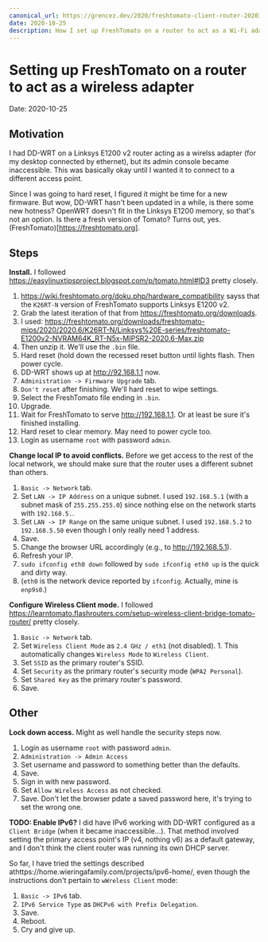 ```yaml
---
canonical_url: https://grencez.dev/2020/freshtomato-client-router-20201025
date: 2020-10-25
description: How I set up FreshTomato on a router to act as a Wi-Fi adapter.
---
```


# Setting up FreshTomato on a router to act as a wireless adapter

Date: 2020-10-25

## Motivation

I had DD-WRT on a Linksys E1200 v2 router acting as a wirelss adapter (for my desktop connected by ethernet), but its admin console became inaccessible.
This was basically okay until I wanted it to connect to a different access point.

Since I was going to hard reset, I figured it might be time for a new firmware.
But wow, DD-WRT hasn't been updated in a while, is there some new hotness?
OpenWRT doesn't fit in the Linksys E1200 memory, so that's not an option.
Is there a fresh version of Tomato?
Turns out, yes. (FreshTomato)[https://freshtomato.org].

## Steps

**Install.** I followed https://easylinuxtipsproject.blogspot.com/p/tomato.html#ID3 pretty closely.

1. https://wiki.freshtomato.org/doku.php/hardware_compatibility sayss that the `K26RT-N` version of FreshTomato supports Linksys E1200 v2.
1. Grab the latest iteration of that from https://freshtomato.org/downloads.
  1. I used: https://freshtomato.org/downloads/freshtomato-mips/2020/2020.6/K26RT-N/Linksys%20E-series/freshtomato-E1200v2-NVRAM64K_RT-N5x-MIPSR2-2020.6-Max.zip
  1. Then unzip it. We'll use the `.bin` file.
1. Hard reset (hold down the recessed reset button until lights flash. Then power cycle.
1. DD-WRT shows up at http://92.168.1.1 now.
1. `Administration -> Firmware Upgrade` tab.
  1. `Don't reset` after finishing. We'll hard reset to wipe settings.
  1. Select the FreshTomato file ending in `.bin`.
  1. Upgrade.
1. Wait for FreshTomato to serve http://192.168.1.1. Or at least be sure it's finished installing.
1. Hard reset to clear memory. May need to power cycle too.
1. Login as username `root` with password `admin`.

**Change local IP to avoid conflicts.** Before we get access to the rest of the local network, we should make sure that the router uses a different subnet than others.

1. `Basic -> Network` tab.
  1. Set `LAN -> IP Address` on a unique subnet. I used `192.168.5.1` (with a subnet mask of `255.255.255.0`) since nothing else on the network starts with `192.168.5.`.
  1. Set `LAN -> IP Range` on the same unique subnet. I used `192.168.5.2` to `192.168.5.50` even though I only really need 1 address.
  1. Save.
1. Change the browser URL accordingly (e.g., to http://192.168.5.1).
1. Refresh your IP.
  1. `sudo ifconfig eth0 down` followed by `sudo ifconfig eth0 up` is the quick and dirty way.
  1. (`eth0` is the network device reported by `ifconfig`. Actually, mine is `enp9s0`.)

**Configure Wireless Client mode.** I followed https://learntomato.flashrouters.com/setup-wireless-client-bridge-tomato-router/ pretty closely.

1. `Basic -> Network` tab.
  1. Set `Wireless Client Mode` as `2.4 GHz / eth1` (not disabled).
    1. This automatically changes `Wireless Mode` to `Wireless Client`.
  1. Set `SSID` as the primary router's SSID.
  1. Set `Security` as the primary router's security mode (`WPA2 Personal`).
  1. Set `Shared Key` as the primary router's password.
  1. Save.

## Other

**Lock down access.** Might as well handle the security steps now.

1. Login as username `root` with password `admin`.
1. `Administration -> Admin Access`
  1. Set username and password to something better than the defaults.
  1. Save.
  1. Sign in with new password.
  1. Set `Allow Wireless Access` as not checked.
  1. Save. Don't let the browser pdate a saved password here, it's trying to set the wrong one.

**TODO: Enable IPv6?**
I did have IPv6 working with DD-WRT configured as a `Client Bridge` (when it became inaccessible...).
That method involved setting the primary access point's IP (v4, nothing v6) as a default gateway, and I don't think the client router was running its own DHCP server.

So far, I have tried the settings described athttps://home.wieringafamily.com/projects/ipv6-home/, even though the instructions don't pertain to `wWreless Client` mode:

1. `Basic -> IPv6` tab.
  1. `IPv6 Service Type` as `DHCPv6 with Prefix Delegation`.
  1. Save.
1. Reboot.
1. Cry and give up.

